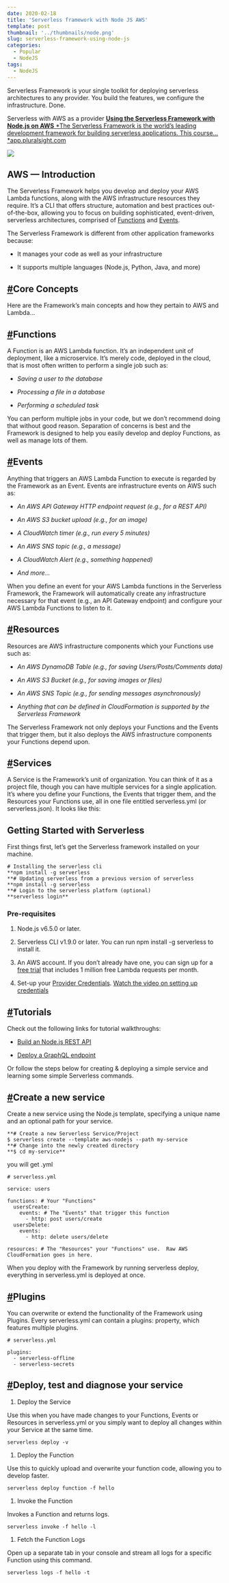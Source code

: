 ```yaml
---
date: 2020-02-18
title: 'Serverless framework with Node JS AWS'
template: post
thumbnail: '../thumbnails/node.png'
slug: serverless-framework-using-node-js
categories:
  - Popular
  - NodeJS
tags:
  - NodeJS
---
```


Serverless Framework is your single toolkit for deploying serverless architectures to any provider. You build the features, we configure the infrastructure. Done.

Serverless with AWS as a provider
[**Using the Serverless Framework with Node.js on AWS**
*The Serverless Framework is the world’s leading development framework for building serverless applications. This course…*app.pluralsight.com](https://app.pluralsight.com/library/courses/aws-nodejs-serverless-framework-using/table-of-contents)

![](https://cdn-images-1.medium.com/max/2000/1*yZHBB3qYzZ_tsUnZ15GOEg.png)

## AWS — Introduction

The Serverless Framework helps you develop and deploy your AWS Lambda functions, along with the AWS infrastructure resources they require. It’s a CLI that offers structure, automation and best practices out-of-the-box, allowing you to focus on building sophisticated, event-driven, serverless architectures, comprised of [Functions](https://serverless.com/framework/docs/providers/aws/guide/intro/#functions) and [Events](https://serverless.com/framework/docs/providers/aws/guide/intro/#events).

The Serverless Framework is different from other application frameworks because:

* It manages your code as well as your infrastructure

* It supports multiple languages (Node.js, Python, Java, and more)

## [#](https://serverless.com/framework/docs/providers/aws/guide/intro/#core-concepts)Core Concepts

Here are the Framework’s main concepts and how they pertain to AWS and Lambda…

## [#](https://serverless.com/framework/docs/providers/aws/guide/intro/#functions)Functions

A Function is an AWS Lambda function. It’s an independent unit of deployment, like a microservice. It’s merely code, deployed in the cloud, that is most often written to perform a single job such as:

* *Saving a user to the database*

* *Processing a file in a database*

* *Performing a scheduled task*

You can perform multiple jobs in your code, but we don’t recommend doing that without good reason. Separation of concerns is best and the Framework is designed to help you easily develop and deploy Functions, as well as manage lots of them.

## [#](https://serverless.com/framework/docs/providers/aws/guide/intro/#events)Events

Anything that triggers an AWS Lambda Function to execute is regarded by the Framework as an Event. Events are infrastructure events on AWS such as:

* *An AWS API Gateway HTTP endpoint request (e.g., for a REST API)*

* *An AWS S3 bucket upload (e.g., for an image)*

* *A CloudWatch timer (e.g., run every 5 minutes)*

* *An AWS SNS topic (e.g., a message)*

* *A CloudWatch Alert (e.g., something happened)*

* *And more…*

When you define an event for your AWS Lambda functions in the Serverless Framework, the Framework will automatically create any infrastructure necessary for that event (e.g., an API Gateway endpoint) and configure your AWS Lambda Functions to listen to it.

## [#](https://serverless.com/framework/docs/providers/aws/guide/intro/#resources)Resources

Resources are AWS infrastructure components which your Functions use such as:

* *An AWS DynamoDB Table (e.g., for saving Users/Posts/Comments data)*

* *An AWS S3 Bucket (e.g., for saving images or files)*

* *An AWS SNS Topic (e.g., for sending messages asynchronously)*

* *Anything that can be defined in CloudFormation is supported by the Serverless Framework*

The Serverless Framework not only deploys your Functions and the Events that trigger them, but it also deploys the AWS infrastructure components your Functions depend upon.

## [#](https://serverless.com/framework/docs/providers/aws/guide/intro/#services)Services

A Service is the Framework’s unit of organization. You can think of it as a project file, though you can have multiple services for a single application. It’s where you define your Functions, the Events that trigger them, and the Resources your Functions use, all in one file entitled serverless.yml (or serverless.json). It looks like this:

## Getting Started with Serverless

First things first, let’s get the Serverless framework installed on your machine.

    # Installing the serverless cli
    **npm install -g serverless
    **# Updating serverless from a previous version of serverless
    **npm install -g serverless
    **# Login to the serverless platform (optional)
    **serverless login**

### Pre-requisites

1. Node.js v6.5.0 or later.

1. Serverless CLI v1.9.0 or later. You can run npm install -g serverless to install it.

1. An AWS account. If you don’t already have one, you can sign up for a [free trial](https://aws.amazon.com/s/dm/optimization/server-side-test/free-tier/free_np/) that includes 1 million free Lambda requests per month.

1. Set-up your [Provider Credentials](https://serverless.com/framework/docs/providers/aws/guide/credentials). [Watch the video on setting up credentials](https://www.youtube.com/watch?v=HSd9uYj2LJA)

## [#](https://serverless.com/framework/docs/providers/aws/guide/quick-start/#tutorials)Tutorials

Check out the following links for tutorial walkthroughs:

* [Build an Node.js REST API](https://serverless.com/blog/serverless-express-rest-api/)

* [Deploy a GraphQL endpoint](https://serverless.com/blog/make-serverless-graphql-api-using-lambda-dynamodb/)

Or follow the steps below for creating & deploying a simple service and learning some simple Serverless commands.

## [#](https://serverless.com/framework/docs/providers/aws/guide/quick-start/#create-a-new-service)Create a new service

Create a new service using the Node.js template, specifying a unique name and an optional path for your service.

    **# Create a new Serverless Service/Project
    $ serverless create --template aws-nodejs --path my-service
    **# Change into the newly created directory
    **$ cd my-service**

you will get .yml

    # serverless.yml

    service: users

    functions: # Your "Functions"
      usersCreate:
        events: # The "Events" that trigger this function
          - http: post users/create
      usersDelete:
        events:
          - http: delete users/delete

    resources: # The "Resources" your "Functions" use.  Raw AWS CloudFormation goes in here.

When you deploy with the Framework by running serverless deploy, everything in serverless.yml is deployed at once.

## [#](https://serverless.com/framework/docs/providers/aws/guide/intro/#plugins)Plugins

You can overwrite or extend the functionality of the Framework using Plugins. Every serverless.yml can contain a plugins: property, which features multiple plugins.

    # serverless.yml

    plugins:
      - serverless-offline
      - serverless-secrets

## [#](https://serverless.com/framework/docs/providers/aws/guide/quick-start/#deploy-test-and-diagnose-your-service)Deploy, test and diagnose your service

1. Deploy the Service

Use this when you have made changes to your Functions, Events or Resources in serverless.yml or you simply want to deploy all changes within your Service at the same time.

    serverless deploy -v

1. Deploy the Function

Use this to quickly upload and overwrite your function code, allowing you to develop faster.

    serverless deploy function -f hello

1. Invoke the Function

Invokes a Function and returns logs.

    serverless invoke -f hello -l

1. Fetch the Function Logs

Open up a separate tab in your console and stream all logs for a specific Function using this command.

    serverless logs -f hello -t
